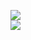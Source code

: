 [![](https://img.shields.io/badge/Made%20With-Github%20Spray-lightgrey.svg?style=for-the-badge&logo=github)](https://github.com/Annihil/github-spray#32503)  
[![](https://i.imgur.com/2DrTn0Z.gif)](https://github.com/Annihil/github-spray)